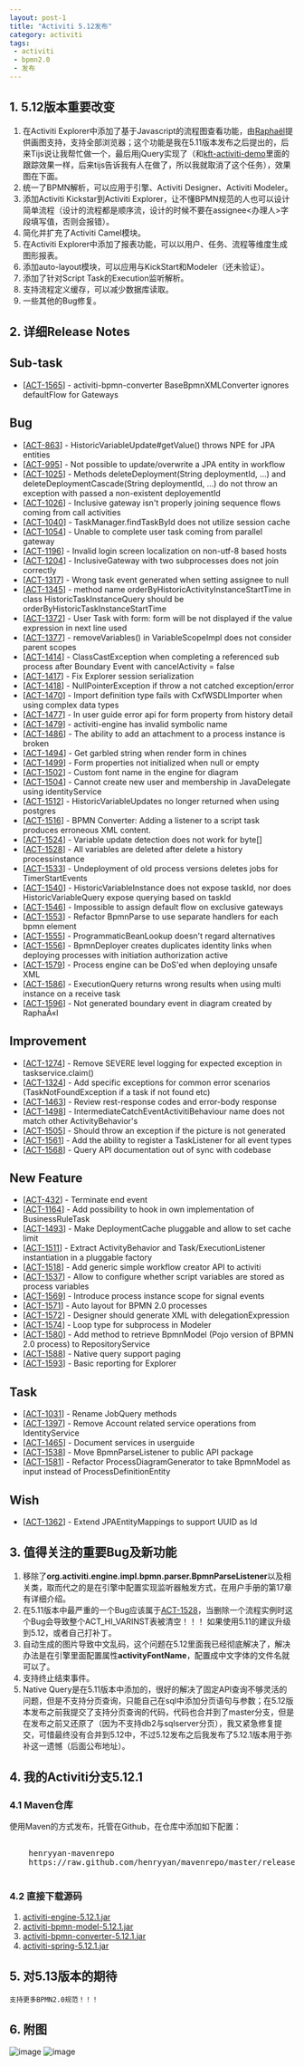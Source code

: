 ```yaml
---
layout: post-1
title: "Activiti 5.12发布"
category: activiti
tags:
 - activiti
 - bpmn2.0
 - 发布
---
```


## 1. 5.12版本重要改变

1. 在Activiti Explorer中添加了基于Javascript的流程图查看功能，由[Raphaël](http://raphaeljs.com/)提供画图支持，支持全部浏览器；这个功能是我在5.11版本发布之后提出的，后来Tijs说让我帮忙做一个，最后用jQuery实现了（和[kft-activiti-demo](/activiti/2012/05/26/kft-activiti-demo.html)里面的跟踪效果一样，后来tijs告诉我有人在做了，所以我就取消了这个任务），效果图在下面。
2. 统一了BPMN解析，可以应用于引擎、Activiti Designer、Activiti Modeler。
3. 添加Activiti Kickstar到Activiti Explorer，让不懂BPMN规范的人也可以设计简单流程（设计的流程都是顺序流，设计的时候不要在assignee<办理人>字段填写值，否则会报错）。
4. 简化并扩充了Activiti Camel模块。
5. 在Activiti Explorer中添加了报表功能，可以以用户、任务、流程等维度生成图形报表。
6. 添加auto-layout模块，可以应用与KickStart和Modeler（还未验证）。
7. 添加了针对Script Task的Execution监听解析。
8. 支持流程定义缓存，可以减少数据库读取。
9. 一些其他的Bug修复。

## 2. 详细Release Notes

<h2>        Sub-task
</h2>
<ul>
<li>[<a href='https://jira.codehaus.org/browse/ACT-1565'>ACT-1565</a>] -         activiti-bpmn-converter BaseBpmnXMLConverter ignores defaultFlow for Gateways
</li>
</ul>
        
<h2>        Bug
</h2>
<ul>
<li>[<a href='https://jira.codehaus.org/browse/ACT-863'>ACT-863</a>] -         HistoricVariableUpdate#getValue() throws NPE for JPA entities
</li>
<li>[<a href='https://jira.codehaus.org/browse/ACT-995'>ACT-995</a>] -         Not possible to update/overwrite a JPA entity in workflow
</li>
<li>[<a href='https://jira.codehaus.org/browse/ACT-1025'>ACT-1025</a>] -         Methods deleteDeployment(String deploymentId, ...) and deleteDeploymentCascade(String deploymentId, ...) do not throw an exception with passed a non-existent deployementId
</li>
<li>[<a href='https://jira.codehaus.org/browse/ACT-1026'>ACT-1026</a>] -         Inclusive gateway isn&#39;t properly joining sequence flows coming from call activities
</li>
<li>[<a href='https://jira.codehaus.org/browse/ACT-1040'>ACT-1040</a>] -         TaskManager.findTaskById does not utilize session cache
</li>
<li>[<a href='https://jira.codehaus.org/browse/ACT-1054'>ACT-1054</a>] -         Unable to complete user task coming from parallel gateway
</li>
<li>[<a href='https://jira.codehaus.org/browse/ACT-1196'>ACT-1196</a>] -         Invalid login screen localization on non-utf-8 based hosts
</li>
<li>[<a href='https://jira.codehaus.org/browse/ACT-1204'>ACT-1204</a>] -         InclusiveGateway with two subprocesses does not join correctly
</li>
<li>[<a href='https://jira.codehaus.org/browse/ACT-1317'>ACT-1317</a>] -         Wrong task event generated when setting assignee to null
</li>
<li>[<a href='https://jira.codehaus.org/browse/ACT-1345'>ACT-1345</a>] -         method name orderByHistoricActivityInstanceStartTime in class HistoricTaskInstanceQuery should be orderByHistoricTaskInstanceStartTime
</li>
<li>[<a href='https://jira.codehaus.org/browse/ACT-1372'>ACT-1372</a>] -         User Task with form: form will be not displayed if the value expression in next line used
</li>
<li>[<a href='https://jira.codehaus.org/browse/ACT-1377'>ACT-1377</a>] -         removeVariables() in VariableScopeImpl does not consider parent scopes
</li>
<li>[<a href='https://jira.codehaus.org/browse/ACT-1414'>ACT-1414</a>] -         ClassCastException when completing a referenced sub process after Boundary Event with cancelActivity = false
</li>
<li>[<a href='https://jira.codehaus.org/browse/ACT-1417'>ACT-1417</a>] -         Fix Explorer session serialization
</li>
<li>[<a href='https://jira.codehaus.org/browse/ACT-1418'>ACT-1418</a>] -         NullPointerException if throw a not catched exception/error
</li>
<li>[<a href='https://jira.codehaus.org/browse/ACT-1470'>ACT-1470</a>] -         Import definition type fails with CxfWSDLImporter when using complex data types
</li>
<li>[<a href='https://jira.codehaus.org/browse/ACT-1477'>ACT-1477</a>] -         In user guide error api for form property from history detail
</li>
<li>[<a href='https://jira.codehaus.org/browse/ACT-1479'>ACT-1479</a>] -         activiti-engine has invalid symbolic name
</li>
<li>[<a href='https://jira.codehaus.org/browse/ACT-1486'>ACT-1486</a>] -         The ability to add an attachment to a process instance is broken
</li>
<li>[<a href='https://jira.codehaus.org/browse/ACT-1494'>ACT-1494</a>] -         Get garbled string when render form in chines
</li>
<li>[<a href='https://jira.codehaus.org/browse/ACT-1499'>ACT-1499</a>] -         Form properties not initialized when null or empty
</li>
<li>[<a href='https://jira.codehaus.org/browse/ACT-1502'>ACT-1502</a>] -         Custom font name in the engine for diagram
</li>
<li>[<a href='https://jira.codehaus.org/browse/ACT-1504'>ACT-1504</a>] -         Cannot create new user and membership in JavaDelegate using identityService
</li>
<li>[<a href='https://jira.codehaus.org/browse/ACT-1512'>ACT-1512</a>] -         HistoricVariableUpdates no longer returned when using postgres
</li>
<li>[<a href='https://jira.codehaus.org/browse/ACT-1516'>ACT-1516</a>] -         BPMN Converter: Adding a listener to a script task produces erroneous XML content.
</li>
<li>[<a href='https://jira.codehaus.org/browse/ACT-1524'>ACT-1524</a>] -         Variable update detection does not work for byte[]
</li>
<li>[<a href='https://jira.codehaus.org/browse/ACT-1528'>ACT-1528</a>] -         All variables are deleted after delete a history processinstance
</li>
<li>[<a href='https://jira.codehaus.org/browse/ACT-1533'>ACT-1533</a>] -         Undeployment of old process versions deletes jobs for TimerStartEvents
</li>
<li>[<a href='https://jira.codehaus.org/browse/ACT-1540'>ACT-1540</a>] -         HistoricVariableInstance does not expose taskId, nor does HistoricVariableQuery expose querying based on taskId
</li>
<li>[<a href='https://jira.codehaus.org/browse/ACT-1546'>ACT-1546</a>] -         Impossible to assign default flow on exclusive gateways
</li>
<li>[<a href='https://jira.codehaus.org/browse/ACT-1553'>ACT-1553</a>] -         Refactor BpmnParse to use separate handlers for each bpmn element
</li>
<li>[<a href='https://jira.codehaus.org/browse/ACT-1555'>ACT-1555</a>] -         ProgrammaticBeanLookup doesn&#39;t regard alternatives
</li>
<li>[<a href='https://jira.codehaus.org/browse/ACT-1556'>ACT-1556</a>] -         BpmnDeployer creates duplicates identity links when deploying processes with initiation authorization active
</li>
<li>[<a href='https://jira.codehaus.org/browse/ACT-1579'>ACT-1579</a>] -         Process engine can be DoS&#39;ed when deploying unsafe XML
</li>
<li>[<a href='https://jira.codehaus.org/browse/ACT-1586'>ACT-1586</a>] -         ExecutionQuery returns wrong results when using multi instance on a receive task
</li>
<li>[<a href='https://jira.codehaus.org/browse/ACT-1596'>ACT-1596</a>] -         Not generated boundary event in diagram created by RaphaÃ«l
</li>
</ul>
            
<h2>        Improvement
</h2>
<ul>
<li>[<a href='https://jira.codehaus.org/browse/ACT-1274'>ACT-1274</a>] -         Remove SEVERE level logging for expected exception in taskservice.claim()
</li>
<li>[<a href='https://jira.codehaus.org/browse/ACT-1324'>ACT-1324</a>] -         Add specific exceptions for common error scenarios (TaskNotFoundException if a task if not found etc)
</li>
<li>[<a href='https://jira.codehaus.org/browse/ACT-1463'>ACT-1463</a>] -         Review rest-response codes and error-body response
</li>
<li>[<a href='https://jira.codehaus.org/browse/ACT-1498'>ACT-1498</a>] -         IntermediateCatchEventActivitiBehaviour name does not match other ActivityBehavior&#39;s
</li>
<li>[<a href='https://jira.codehaus.org/browse/ACT-1505'>ACT-1505</a>] -         Should throw an exception if the picture is not generated
</li>
<li>[<a href='https://jira.codehaus.org/browse/ACT-1561'>ACT-1561</a>] -         Add the ability to register a TaskListener for all event types
</li>
<li>[<a href='https://jira.codehaus.org/browse/ACT-1568'>ACT-1568</a>] -         Query API documentation out of sync with codebase
</li>
</ul>
    
<h2>        New Feature
</h2>
<ul>
<li>[<a href='https://jira.codehaus.org/browse/ACT-432'>ACT-432</a>] -         Terminate end event
</li>
<li>[<a href='https://jira.codehaus.org/browse/ACT-1164'>ACT-1164</a>] -         Add possibility to hook in own implementation of BusinessRuleTask
</li>
<li>[<a href='https://jira.codehaus.org/browse/ACT-1493'>ACT-1493</a>] -         Make DeploymentCache pluggable and allow to set cache limit
</li>
<li>[<a href='https://jira.codehaus.org/browse/ACT-1511'>ACT-1511</a>] -         Extract ActivityBehavior and Task/ExecutionListener instantiation in a pluggable factory
</li>
<li>[<a href='https://jira.codehaus.org/browse/ACT-1518'>ACT-1518</a>] -         Add generic simple workflow creator API to activiti
</li>
<li>[<a href='https://jira.codehaus.org/browse/ACT-1537'>ACT-1537</a>] -         Allow to configure whether script variables are stored as process variables
</li>
<li>[<a href='https://jira.codehaus.org/browse/ACT-1569'>ACT-1569</a>] -         Introduce process instance scope for signal events
</li>
<li>[<a href='https://jira.codehaus.org/browse/ACT-1571'>ACT-1571</a>] -         Auto layout for BPMN 2.0 processes
</li>
<li>[<a href='https://jira.codehaus.org/browse/ACT-1572'>ACT-1572</a>] -         Designer should generate XML with delegationExpression
</li>
<li>[<a href='https://jira.codehaus.org/browse/ACT-1574'>ACT-1574</a>] -         Loop type for subprocess in Modeler
</li>
<li>[<a href='https://jira.codehaus.org/browse/ACT-1580'>ACT-1580</a>] -         Add method to retrieve BpmnModel (Pojo version of BPMN 2.0 process) to RepositoryService
</li>
<li>[<a href='https://jira.codehaus.org/browse/ACT-1588'>ACT-1588</a>] -         Native query support paging
</li>
<li>[<a href='https://jira.codehaus.org/browse/ACT-1593'>ACT-1593</a>] -         Basic reporting for Explorer
</li>
</ul>
        
<h2>        Task
</h2>
<ul>
<li>[<a href='https://jira.codehaus.org/browse/ACT-1031'>ACT-1031</a>] -         Rename JobQuery methods
</li>
<li>[<a href='https://jira.codehaus.org/browse/ACT-1397'>ACT-1397</a>] -         Remove Account related service operations from IdentityService
</li>
<li>[<a href='https://jira.codehaus.org/browse/ACT-1465'>ACT-1465</a>] -         Document services in userguide
</li>
<li>[<a href='https://jira.codehaus.org/browse/ACT-1538'>ACT-1538</a>] -         Move BpmnParseListener to public API package
</li>
<li>[<a href='https://jira.codehaus.org/browse/ACT-1581'>ACT-1581</a>] -         Refactor ProcessDiagramGenerator to take BpmnModel as input instead of ProcessDefinitionEntity
</li>
</ul>
        
<h2>        Wish
</h2>
<ul>
<li>[<a href='https://jira.codehaus.org/browse/ACT-1362'>ACT-1362</a>] -         Extend JPAEntityMappings to support UUID as Id
</li>
</ul>


## 3. 值得关注的重要Bug及新功能

1. 移除了**org.activiti.engine.impl.bpmn.parser.BpmnParseListener**以及相关类，取而代之的是在引擎中配置实现监听器触发方式，在用户手册的第17章有详细介绍。
2. 在5.11版本中最严重的一个Bug应该属于[ACT-1528](https://jira.codehaus.org/browse/ACT-1528)，当删除一个流程实例时这个Bug会导致整个ACT_HI_VARINST表被清空！！！  如果使用5.11的建议升级到5.12，或者自己打补丁。
3. 自动生成的图片导致中文乱码，这个问题在5.12里面我已经彻底解决了，解决办法是在引擎里面配置属性**activityFontName**，配置成中文字体的文件名就可以了。
4. 支持终止结束事件。
5. Native Query是在5.11版本中添加的，很好的解决了固定API查询不够灵活的问题，但是不支持分页查询，只能自己在sql中添加分页语句与参数；在5.12版本发布之前我提交了支持分页查询的代码，代码也合并到了master分支，但是在发布之前又还原了（因为不支持db2与sqlserver分页），我又紧急修复提交，可惜最终没有合并到5.12中，不过5.12发布之后我发布了5.12.1版本用于弥补这一遗憾（后面公布地址）。

## 4. 我的Activiti分支5.12.1

### 4.1 Maven仓库
使用Maven的方式发布，托管在Github，在仓库中添加如下配置：

<pre class="brush:xml">
<repository>
	<id>henryyan-mavenrepo</id>
	<url>https://raw.github.com/henryyan/mavenrepo/master/releases</url>
</repository>
</pre>

### 4.2 直接下载源码

1. [activiti-engine-5.12.1.jar](https://raw.github.com/henryyan/mavenrepo/master/releases/org/activiti/activiti-engine/5.12.1/activiti-engine-5.12.1.jar)
2. [activiti-bpmn-model-5.12.1.jar](https://raw.github.com/henryyan/mavenrepo/master/releases/org/activiti/activiti-bpmn-model/5.12.1/activiti-bpmn-model-5.12.1.jar)
3. [activiti-bpmn-converter-5.12.1.jar](https://raw.github.com/henryyan/mavenrepo/master/releases/org/activiti/activiti-bpmn-converter/5.12.1/activiti-bpmn-converter-5.12.1.jar)
4. [activiti-spring-5.12.1.jar](https://raw.github.com/henryyan/mavenrepo/master/releases/org/activiti/activiti-spring/5.12.1/activiti-spring-5.12.1.jar)

## 5. 对5.13版本的期待

	支持更多BPMN2.0规范！！！

## 6. 附图
![image](/files/2013/03/activiti-explorer-diagram-viewer.png)
![image](/files/2013/03/activiti-explorer-report.png)


